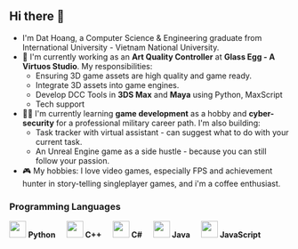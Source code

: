 ## Hi there 👋

<!--
**datnsh/datnsh** is a ✨ _special_ ✨ repository because its `README.md` (this file) appears on your GitHub profile.

Here are some ideas to get you started:

- 🔭 I’m currently working on ...
- 🌱 I’m currently learning ...
- 👯 I’m looking to collaborate on ...
- 🤔 I’m looking for help with ...
- 💬 Ask me about ...
- 📫 How to reach me: ...
- 😄 Pronouns: ...
- ⚡ Fun fact: ...
-->
- I'm Dat Hoang, a Computer Science & Engineering graduate from International University - Vietnam National University.
- 🤖 I'm currently working as an **Art Quality Controller** at **Glass Egg - A Virtuos Studio**. My responsibilities:
  - Ensuring 3D game assets are high quality and game ready.
  - Integrate 3D assets into game engines.
  - Develop DCC Tools in **3DS Max** and **Maya** using Python, MaxScript
  - Tech support
- 🧑‍💻 I'm currently learning **game development** as a hobby and **cyber-security** for a professional military career path. I'm also building:
  - Task tracker with virtual assistant - can suggest what to do with your current task.
  - An Unreal Engine game as a side hustle - because you can still follow your passion.
- 🎮 My hobbies: I love video games, especially FPS and achievement hunter in story-telling singleplayer games, and i'm a coffee enthusiast.
### Programming Languages
<p align="left">
  <img src="https://cdn.jsdelivr.net/gh/devicons/devicon/icons/python/python-original.svg" width="30"/> <strong>Python</strong>&nbsp;&nbsp;&nbsp;&nbsp;
  <img src="https://cdn.jsdelivr.net/gh/devicons/devicon/icons/cplusplus/cplusplus-original.svg" width="30"/> <strong>C++</strong>&nbsp;&nbsp;&nbsp;&nbsp;
  <img src="https://cdn.jsdelivr.net/gh/devicons/devicon/icons/csharp/csharp-original.svg" width="30"/> <strong>C#</strong>&nbsp;&nbsp;&nbsp;&nbsp;
  <img src="https://cdn.jsdelivr.net/gh/devicons/devicon/icons/java/java-original.svg" width="30"/> <strong>Java</strong>&nbsp;&nbsp;&nbsp;&nbsp;
  <img src="https://cdn.jsdelivr.net/gh/devicons/devicon/icons/javascript/javascript-original.svg" width="30"/> <strong>JavaScript</strong>&nbsp;&nbsp;&nbsp;&nbsp;
</p>
